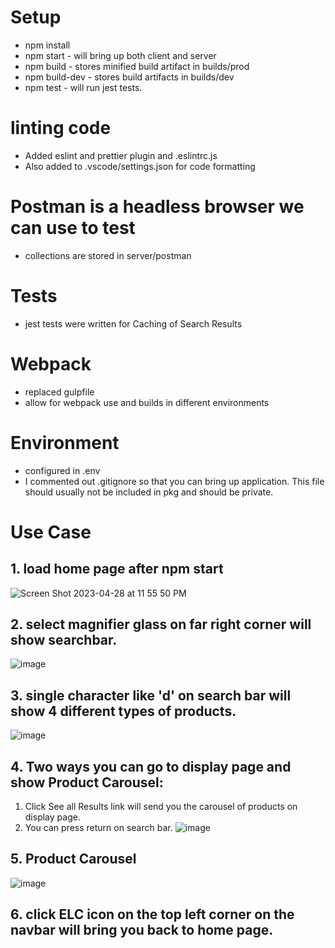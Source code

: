 # Setup

- npm install
- npm start - will bring up both client and server
- npm build - stores minified build artifact in builds/prod
- npm build-dev - stores build artifacts in builds/dev
- npm test - will run jest tests.

# linting code

- Added eslint and prettier plugin and .eslintrc.js
- Also added to .vscode/settings.json for code formatting

# Postman is a headless browser we can use to test

- collections are stored in server/postman

# Tests

- jest tests were written for Caching of Search Results

# Webpack

- replaced gulpfile
- allow for webpack use and builds in different environments

# Environment

- configured in .env
- I commented out .gitignore so that you can bring up application. This file should usually not be included in pkg and should be private.

# Use Case

## 1. load home page after npm start

![Screen Shot 2023-04-28 at 11 55 50 PM](https://user-images.githubusercontent.com/36891099/235282541-c74f7e06-d9de-4e8a-95bd-048d5b773eb6.png)

## 2. select magnifier glass on far right corner will show searchbar.

![image](https://user-images.githubusercontent.com/36891099/235282559-0cbf3c5d-60bb-48cd-8d9f-8c53a217df72.png)

## 3. single character like 'd' on search bar will show 4 different types of products.

![image](https://user-images.githubusercontent.com/36891099/235282577-f741441e-0fa9-4cb4-b334-d041e99a235f.png)

## 4. Two ways you can go to display page and show Product Carousel:

1.  Click See all Results link will send you the carousel of products on display page.
2.  You can press return on search bar.
    ![image](https://user-images.githubusercontent.com/36891099/235282758-8955117b-bed4-4449-ac24-9c73d22c4a62.png)

## 5. Product Carousel

![image](https://user-images.githubusercontent.com/36891099/235282883-1163fb0d-e105-4400-a782-9b8b65846bb9.png)

## 6. click ELC icon on the top left corner on the navbar will bring you back to home page.
